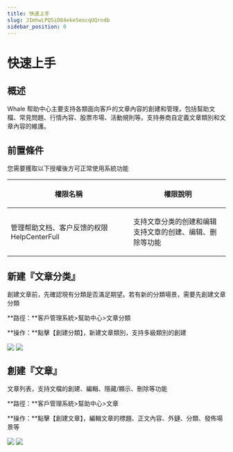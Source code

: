 ```yaml
---
title: 快速上手
slug: JImhwLPQSiO84eke5eocqUQrndb
sidebar_position: 0
---
```



# 快速上手

## 概述

Whale 帮助中心主要支持各類面向客戶的文章內容的創建和管理，包括幫助文檔、常見問題、行情內容、股票市場、活動規則等。支持券商自定義文章類別和文章內容的維護。

## 前置條件

您需要獲取以下授權後方可正常使用系統功能

<table header_row="1">
<colgroup>
<col width="437"/>
<col width="393"/>
</colgroup>
<thead>
<tr><th><p>權限名稱</p></th><th><p>權限說明</p></th></tr>
</thead>
<tbody>
<tr><td><p>管理帮助文档、客户反馈的权限<br/>HelpCenterFull</p></td><td><p>支持文章分类的创建和编辑<br/>支持文章的创建、编辑、删除等功能</p></td></tr>
</tbody>
</table>

## 新建『文章分类』

創建文章前，先確認現有分類是否滿足期望。若有新的分類場景，需要先創建文章分類

**路徑：**客戶管理系統&gt;幫助中心&gt;文章分類

**操作：**點擊【創建分類】，新建文章類別，支持多級類別的創建

<img src="/assets/LL6lbItsio0D5ixy00vcy0Omn8d.png" src-width="2740" src-height="1420" align="center"/>

<img src="/assets/Dw7fbYDXUox6yJxVbwtc9qojn1e.png" src-width="2748" src-height="1066" align="center"/>

## 創建『文章』

文章列表，支持文檔的創建、編輯、隱藏/顯示、刪除等功能

**路徑：**客戶管理系統&gt;幫助中心&gt;文章

**操作：**點擊【創建文章】，編輯文章的標題、正文內容、外鏈、分類、發佈場景等

<img src="/assets/Qgckbh834oFvKkxuoKNcxYmJnWf.png" src-width="2754" src-height="1438" align="center"/>

<img src="/assets/T2dpb0a8PoUw03xNKxPcKzzcn3c.png" src-width="2726" src-height="1436" align="center"/>

